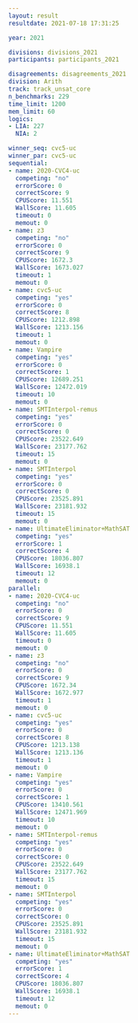 ```yaml
---
layout: result
resultdate: 2021-07-18 17:31:25

year: 2021

divisions: divisions_2021
participants: participants_2021

disagreements: disagreements_2021
division: Arith
track: track_unsat_core
n_benchmarks: 229
time_limit: 1200
mem_limit: 60
logics:
- LIA: 227
  NIA: 2

winner_seq: cvc5-uc
winner_par: cvc5-uc
sequential:
- name: 2020-CVC4-uc
  competing: "no"
  errorScore: 0
  correctScore: 9
  CPUScore: 11.551
  WallScore: 11.605
  timeout: 0
  memout: 0
- name: z3
  competing: "no"
  errorScore: 0
  correctScore: 9
  CPUScore: 1672.3
  WallScore: 1673.027
  timeout: 1
  memout: 0
- name: cvc5-uc
  competing: "yes"
  errorScore: 0
  correctScore: 8
  CPUScore: 1212.898
  WallScore: 1213.156
  timeout: 1
  memout: 0
- name: Vampire
  competing: "yes"
  errorScore: 0
  correctScore: 1
  CPUScore: 12689.251
  WallScore: 12472.019
  timeout: 10
  memout: 0
- name: SMTInterpol-remus
  competing: "yes"
  errorScore: 0
  correctScore: 0
  CPUScore: 23522.649
  WallScore: 23177.762
  timeout: 15
  memout: 0
- name: SMTInterpol
  competing: "yes"
  errorScore: 0
  correctScore: 0
  CPUScore: 23525.891
  WallScore: 23181.932
  timeout: 15
  memout: 0
- name: UltimateEliminator+MathSAT
  competing: "yes"
  errorScore: 1
  correctScore: 4
  CPUScore: 18036.807
  WallScore: 16938.1
  timeout: 12
  memout: 0
parallel:
- name: 2020-CVC4-uc
  competing: "no"
  errorScore: 0
  correctScore: 9
  CPUScore: 11.551
  WallScore: 11.605
  timeout: 0
  memout: 0
- name: z3
  competing: "no"
  errorScore: 0
  correctScore: 9
  CPUScore: 1672.34
  WallScore: 1672.977
  timeout: 1
  memout: 0
- name: cvc5-uc
  competing: "yes"
  errorScore: 0
  correctScore: 8
  CPUScore: 1213.138
  WallScore: 1213.136
  timeout: 1
  memout: 0
- name: Vampire
  competing: "yes"
  errorScore: 0
  correctScore: 1
  CPUScore: 13410.561
  WallScore: 12471.969
  timeout: 10
  memout: 0
- name: SMTInterpol-remus
  competing: "yes"
  errorScore: 0
  correctScore: 0
  CPUScore: 23522.649
  WallScore: 23177.762
  timeout: 15
  memout: 0
- name: SMTInterpol
  competing: "yes"
  errorScore: 0
  correctScore: 0
  CPUScore: 23525.891
  WallScore: 23181.932
  timeout: 15
  memout: 0
- name: UltimateEliminator+MathSAT
  competing: "yes"
  errorScore: 1
  correctScore: 4
  CPUScore: 18036.807
  WallScore: 16938.1
  timeout: 12
  memout: 0
---
```


